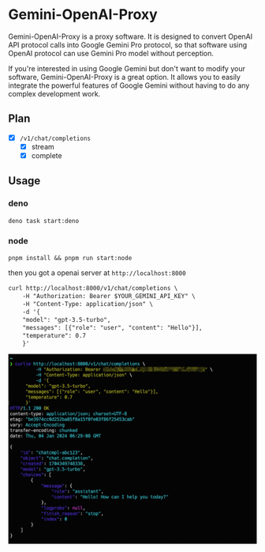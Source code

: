# Gemini-OpenAI-Proxy

Gemini-OpenAI-Proxy is a proxy software. It is designed to convert OpenAI API
protocol calls into Google Gemini Pro protocol, so that software using OpenAI
protocol can use Gemini Pro model without perception.

If you're interested in using Google Gemini but don't want to modify your
software, Gemini-OpenAI-Proxy is a great option. It allows you to easily
integrate the powerful features of Google Gemini without having to do any
complex development work.

## Plan

- [x] `/v1/chat/completions`
  - [x] stream
  - [x] complete

## Usage

### deno

```shell
deno task start:deno
```

### node

```shell
pnpm install && pnpm run start:node
```

then you got a openai server at `http://localhost:8000`

```shell
curl http://localhost:8000/v1/chat/completions \
    -H "Authorization: Bearer $YOUR_GEMINI_API_KEY" \
    -H "Content-Type: application/json" \
    -d '{
    "model": "gpt-3.5-turbo",
    "messages": [{"role": "user", "content": "Hello"}],
    "temperature": 0.7
    }'
```

![demo](./assets/demo.png)
